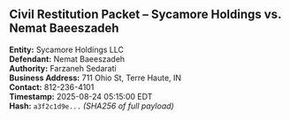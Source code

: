 ## Civil Restitution Packet – Sycamore Holdings vs. Nemat Baeeszadeh

**Entity:** Sycamore Holdings LLC  
**Defendant:** Nemat Baeeszadeh  
**Authority:** Farzaneh Sedarati  
**Business Address:** 711 Ohio St, Terre Haute, IN  
**Contact:** 812-236-4101  
**Timestamp:** 2025-08-24 05:15:00 EDT  
**Hash:** `a3f2c1d9e...` *(SHA256 of full payload)*

